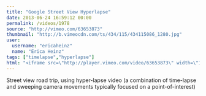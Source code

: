 ```yaml
---
title: "Google Street View Hyperlapse"
date: 2013-06-24 16:59:12 00:00
permalink: /videos/1978
source: "http://vimeo.com/63653873"
thumbnail: "http://b.vimeocdn.com/ts/434/115/434115086_1280.jpg"
user:
  username: "ericaheinz"
  name: "Erica Heinz"
tags: ["timelapse","hyperlapse"]
html: "<iframe src=\"http://player.vimeo.com/video/63653873\" width=\"1280\" height=\"720\" frameborder=\"0\" webkitAllowFullScreen mozallowfullscreen allowFullScreen></iframe>"
---
```


Street view road trip, using hyper-lapse video (a combination of time-lapse and sweeping camera movements typically focused on a point-of-interest)